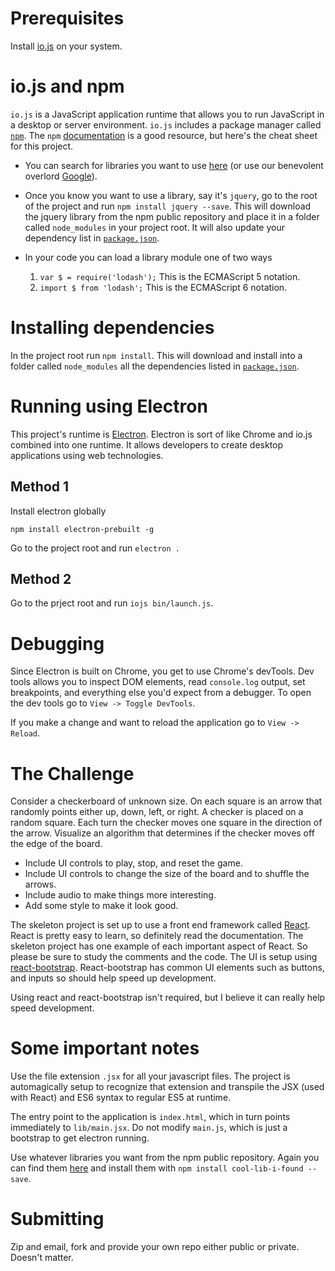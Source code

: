 # Prerequisites
Install [io.js](https://iojs.org/en/index.html) on your system.

# io.js and npm

`io.js` is a JavaScript application runtime that allows you to run JavaScript in a desktop or server environment.
`io.js` includes a package manager called [`npm`](https://www.npmjs.com/). The `npm` 
[documentation](https://docs.npmjs.com/) is a good resource, but here's the cheat sheet for this project.

  - You can search for libraries you want to use [here](https://www.npmjs.com/) (or use our benevolent overlord
  [Google](http://google.com)).
  
  - Once you know you want to use a library, say it's `jquery`, go to the root of the project and run 
  `npm install jquery --save`. This will download the jquery library from the npm public repository and place
  it in a folder called `node_modules` in your project root. It will also update your dependency list in 
  [`package.json`](https://github.com/golgobot/programming-challenge/blob/master/package.json).
  
  - In your code you can load a library module one of two ways
    1. `var $ = require('lodash');` This is the ECMAScript 5 notation.
    1. `import $ from 'lodash';` This is the ECMAScript 6 notation.

# Installing dependencies

In the project root run `npm install`. This will download and install into a folder called `node_modules` 
all the dependencies listed in 
[`package.json`](https://github.com/golgobot/programming-challenge/blob/master/package.json).

# Running using Electron

This project's runtime is [Electron](http://electron.atom.io/). Electron is sort of like Chrome and io.js combined 
into one runtime. It allows developers to create desktop applications using web technologies.

## Method 1

Install electron globally

`npm install electron-prebuilt -g`

Go to the project root and run `electron .`

## Method 2

Go to the prject root and run `iojs bin/launch.js`.

# Debugging

Since Electron is built on Chrome, you get to use Chrome's devTools. Dev tools allows you to inspect DOM elements, 
read `console.log` output, set breakpoints, and everything else you'd expect from a debugger. To open the dev tools
go to `View -> Toggle DevTools`.

If you make a change and want to reload the application go to `View -> Reload`.

# The Challenge

Consider a checkerboard of unknown size. On each square is an arrow that randomly points either up, down, 
left, or right. A checker is placed on a random square. Each turn the checker moves one square in the direction 
of the arrow. Visualize an algorithm that determines if the checker moves off the edge of the board.

  - Include UI controls to play, stop, and reset the game.
  - Include UI controls to change the size of the board and to shuffle the arrows.
  - Include audio to make things more interesting.
  - Add some style to make it look good.
  
The skeleton project is set up to use a front end framework called [React](https://facebook.github.io/react/). React is pretty easy to learn, so definitely read the documentation. The skeleton project has one example of each important aspect of React. So please be sure to study the comments and the code.
The UI is setup using [react-bootstrap](http://react-bootstrap.github.io/components.html). React-bootstrap has
common UI elements such as buttons, and inputs so should help speed up development.

Using react and react-bootstrap isn't required, but I believe it can really help speed development.

# Some important notes

Use the file extension `.jsx` for all your javascript files. The project is automagically setup to recognize that extension and transpile the JSX (used with React) and ES6 syntax to regular ES5 at runtime.

The entry point to the application is `index.html`, which in turn points immediately to `lib/main.jsx`. Do not modify `main.js`, which is just a bootstrap to get electron running.

Use whatever libraries you want from the npm public repository. Again you can find them [here](https://www.npmjs.com/) and install them with `npm install cool-lib-i-found --save`. 

# Submitting

Zip and email, fork and provide your own repo either public or private. Doesn't matter.
